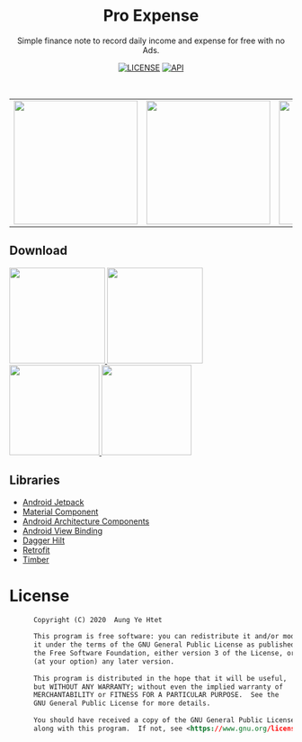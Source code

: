 <h1 align="center">Pro Expense</h1>
<p align="center">
Simple finance note to record daily income and expense for free with no Ads.
</p>

<p align="center">
  <a href="https://www.gnu.org/licenses/gpl-3.0"><img alt="LICENSE" src="https://img.shields.io/badge/License-GPLv3-blue.svg"/></a>
  <a href="https://android-arsenal.com/api?level=21"><img alt="API" src="https://img.shields.io/badge/API-21%2B-brightgreen"/></a> 
</p> <br>

<table align="center">
       <tr>
          <td><img src="https://github.com/arduia/ProExpense/blob/master/previews/screenshot_1.png" width="220"></td>
          <td><img src="https://github.com/arduia/ProExpense/blob/master/previews/screenshot_2.png" width="220"></td>
          <td><img src="https://github.com/arduia/ProExpense/blob/master/previews/screenshot_3.png" width="220"></td>
       </tr>
 </table>
 
## Download
<a href="https://play.google.com/store/apps/details?id=com.arduia.expense">
<img src="https://cdn.jsdelivr.net/gh/steverichey/google-play-badge-svg/img/en_get.svg"  width="170">
</a> 
<a href="https://appgallery.huawei.com/#/app/C102892875">
<img src="https://huaweimobileservices.com/wp-content/uploads/2019/12/AppGallery_DownlaodBadge_ENG.png"  width="170">
</a> 
<a href="https://f-droid.org/en/packages/com.arduia.expense">
<img src="https://gitlab.com/fdroid/artwork/-/raw/master/badge/get-it-on.png"  width="160" >
</a>
<a href="https://www.amazon.com/dp/B08HZFQQ3L">
<img src="https://images-na.ssl-images-amazon.com/images/G/01/mobile-apps/devportal2/res/images/amazon-appstore-badge-english-black.png"  width="160" >
</a>

## Libraries
* [Android Jetpack][support-lib] 
* [Material Component][material]
* [Android Architecture Components][arch]
* [Android View Binding][view-binding]
* [Dagger Hilt][dagger-hilt]
* [Retrofit][retrofit]
* [Timber][timber]


[support-lib]: https://developer.android.com/topic/libraries/support-library/index.html
[arch]: https://developer.android.com/arch
[view-binding]: https://developer.android.com/topic/libraries/view-binding
[dagger-hilt]: https://dagger.dev/
[retrofit]: http://square.github.io/retrofit 
[timber]: https://github.com/JakeWharton/timber 
[material]: https://github.com/material-components/material-components-android


# License
```xml
      Copyright (C) 2020  Aung Ye Htet
  
      This program is free software: you can redistribute it and/or modify
      it under the terms of the GNU General Public License as published by
      the Free Software Foundation, either version 3 of the License, or
      (at your option) any later version.
  
      This program is distributed in the hope that it will be useful,
      but WITHOUT ANY WARRANTY; without even the implied warranty of
      MERCHANTABILITY or FITNESS FOR A PARTICULAR PURPOSE.  See the
      GNU General Public License for more details.
  
      You should have received a copy of the GNU General Public License
      along with this program.  If not, see <https://www.gnu.org/licenses/>.
```


